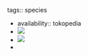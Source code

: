 tags:: species

- availability:: tokopedia
- ![](https://peach-geographical-bat-397.mypinata.cloud/ipfs/QmSjMhBLMBHPb6XTKqKUvBUKgzDLQbiuvMAvrBGMKCLupr)
- ![](https://peach-geographical-bat-397.mypinata.cloud/ipfs/QmZ1N7FWDDxRpPUzfGyi6sbCdmSZX2aRvBrnYTfu3twkei)
-